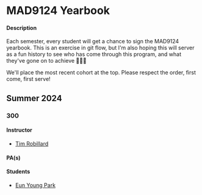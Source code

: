 # MAD9124 Yearbook

#### Description

Each semester, every student will get a chance to sign the MAD9124 yearbook. This is an exercise in git flow, but I'm also hoping this will server as a fun history to see who has come through this program, and what they've gone on to achieve 🚀🚀🚀

We'll place the most recent cohort at the top. Please respect the order, first come, first serve!

## Summer 2024

### 300

#### Instructor

- [Tim Robillard](https://github.com/TimRobillard)

#### PA(s)

#### Students
- [Eun Young Park](https://github.com/MAD9124/s2024-park0613)

